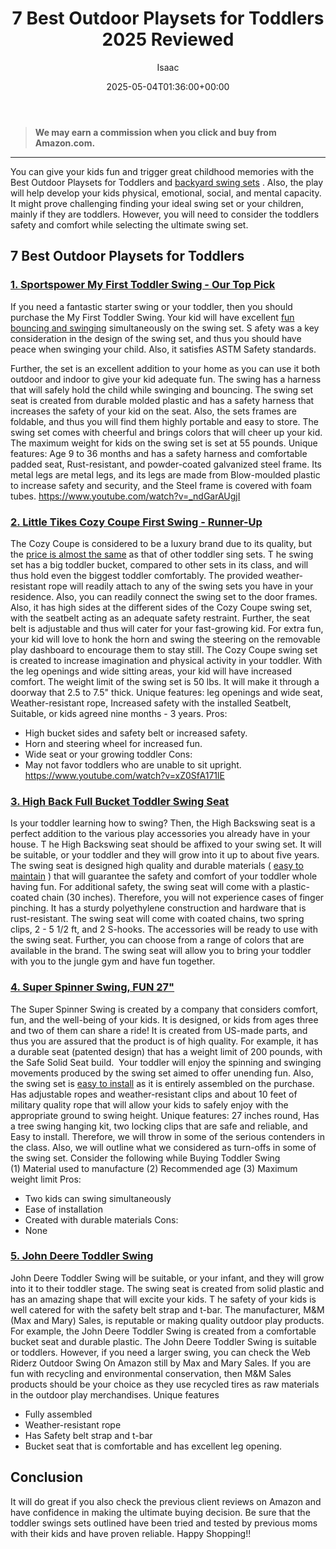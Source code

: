 ﻿---
author: Isaac
layout: post
title: 7 Best Outdoor Playsets for Toddlers 2025 Reviewed
date: '2025-05-04T01:36:00+00:00'
categories:
- Swing Sets
tags: []
slug: /best-outdoor-playsets-for-toddlers/
lastmod: 2025-05-07T12:21:24+03:00
---
> **We may earn a commission when you click and buy from Amazon.com.**
>

---
You can give your kids fun and trigger great childhood memories with the Best Outdoor Playsets for Toddlers and
[backyard swing sets](https://pestpolicy.com/best-swing-sets-for-small-backyards/)
.
Also, the play will help develop your kids physical, emotional, social, and mental capacity.
It might prove challenging finding your ideal swing set or your children, mainly if they are toddlers.
However, you will need to consider the toddlers safety and comfort while selecting the ultimate swing set.
## 7 Best Outdoor Playsets for Toddlers
### [1. Sportspower My First Toddler Swing - Our Top Pick](https://www.amazon.com/dp/B01ENX08OM/?tag=p-policy-20)
If you need a fantastic starter swing or your toddler, then you should purchase the My First Toddler Swing. Your kid will have excellent
[fun bouncing and swinging](https://pestpolicy.com/best-swing-sets-under-500/)
simultaneously on the swing set.
S
afety was a key consideration in the design of the swing set, and thus you should have peace when swinging your child. Also, it satisfies ASTM Safety standards.

Further, the set is an excellent addition to your home as you can use it both outdoor and indoor to give your kid adequate fun. The swing has a harness that will safely hold the child while swinging and bouncing.
The swing set seat is created from durable molded plastic and has a safety harness that increases the safety of your kid on the seat.
Also, the sets frames are foldable, and thus you will find them highly portable and easy to store.
The swing set comes with cheerful and brings colors that will cheer up your kid. The maximum weight for kids on the swing set is set at 55 pounds.
Unique features: Age 9 to 36 months and has a safety harness and comfortable padded seat, Rust-resistant, and powder-coated galvanized steel frame. Its metal legs are metal legs, and its legs are made from Blow-moulded plastic to increase safety and security, and the Steel frame is covered with foam tubes.
https://www.youtube.com/watch?v=_ndGarAUgjI
### [2. Little Tikes Cozy Coupe First Swing - Runner-Up](https://www.amazon.com/dp/B00F5Y4VU6/?tag=p-policy-20)
The Cozy Coupe is considered to be a luxury brand due to its quality, but the
[price is almost the same](https://pestpolicy.com/best-swing-set-under-200/)
as that of other toddler sing sets.
T
he swing set has a big toddler bucket, compared to other sets in its class, and will thus hold even the biggest toddler comfortably.
The provided weather-resistant rope will readily attach to any of the swing sets you have in your residence. Also, you can readily connect the swing set to the door frames.
Also, it has high sides at the different sides of the Cozy Coupe swing set, with the seatbelt acting as an adequate safety restraint. Further, the seat belt is adjustable and thus will cater for your fast-growing kid.
For extra fun, your kid will love to honk the horn and swing the steering on the removable play dashboard to encourage them to stay still. The Cozy Coupe swing set is created to increase imagination and physical activity in your toddler.
With the leg openings and wide sitting areas, your kid will have increased comfort. The weight limit of the swing set is 50 lbs. It will make it through a doorway that 2.5 to 7.5" thick.
Unique features: leg openings and wide seat, Weather-resistant rope, Increased safety with the installed Seatbelt, Suitable, or kids agreed nine months - 3 years.
Pros:
- High bucket sides and safety belt or increased safety.
- Horn and steering wheel for increased fun.
- Wide seat or your growing toddler
Cons:
- May not favor toddlers who are unable to sit upright.
https://www.youtube.com/watch?v=xZ0SfA171lE
### [3. High Back Full Bucket Toddler Swing Seat](https://www.amazon.com/dp/B01BCC8GCI/?tag=p-policy-20)
Is your toddler learning how to swing? Then, the High Backswing seat is a perfect addition to the various play accessories you already have in your house.
T
he High Backswing seat should be affixed to your swing set. It will be suitable, or your toddler and they will grow into it up to about five years.
The swing seat is designed high quality and durable materials (
[easy to maintain](https://pestpolicy.com/best-stain-for-swing-set/)
) that will guarantee the safety and comfort of your toddler whole having fun.
For additional safety, the swing seat will come with a plastic-coated chain (30 inches). Therefore, you will not experience cases of finger pinching. It has a sturdy polyethylene construction and hardware that is rust-resistant.
The swing seat will come with coated chains, two spring clips, 2 - 5 1/2 ft, and 2 S-hooks. The accessories will be ready to use with the swing seat. Further, you can choose from a range of colors that are available in the brand.
The swing seat will allow you to bring your toddler with you to the jungle gym and have fun together.
### [4. Super Spinner Swing, FUN 27"](https://www.amazon.com/dp/B00KCPHI94//?tag=p-policy-20)
The Super Spinner Swing is created by a company that considers comfort, fun, and the well-being of your kids. It is designed, or kids from ages three and two of them can share a ride! It is created from US-made parts, and thus you are assured that the product is of high quality.
For example, it has a durable seat (patented design) that has a weight limit of 200 pounds, with the Safe Solid Seat build.  Your toddler will enjoy the spinning and swinging movements produced by the swing set aimed to offer unending fun.
Also, the swing set is
[easy to install](https://pestpolicy.com/best-way-to-anchor-a-swing-set/)
as it is entirely assembled on the purchase. Has adjustable ropes and weather-resistant clips and about 10 feet of military quality rope that will allow your kids to safely enjoy with the appropriate ground to swing height.
Unique features: 27 inches round, Has a tree swing hanging kit, two locking clips that are safe and reliable, and Easy to install. Therefore, we will throw in some of the serious contenders in the class.
Also, we will outline what we considered as turn-offs in some of the swing set. Consider the following while Buying Toddler Swing (1) Material used to manufacture (2) Recommended age (3) Maximum weight limit
Pros:
- Two kids can swing simultaneously
- Ease of installation
- Created with durable materials
Cons:
- None
### [5. John Deere Toddler Swing](https://www.amazon.com/dp/B00WR2849S//?tag=p-policy-20)
John Deere Toddler Swing will be suitable, or your infant, and they will grow into it to their toddler stage. The swing seat is created from solid plastic and has an amazing shape that will excite your kids.
T
he safety of your kids is well catered for with the safety belt strap and t-bar. The manufacturer, M&M (Max and Mary) Sales, is reputable or making quality outdoor play products.
For example, the John Deere Toddler Swing is created from a comfortable bucket seat and durable plastic. The John Deere Toddler Swing is suitable or toddlers. However, if you need a larger swing, you can check the Web Riderz Outdoor Swing On Amazon still by Max and Mary Sales.
If you are fun with recycling and environmental conservation, then M&M Sales products should be your choice as they use recycled tires as raw materials in the outdoor play merchandises.
Unique features
- Fully assembled
- Weather-resistant rope
- Has Safety belt strap and t-bar
- Bucket seat that is comfortable and has excellent leg opening.
## Conclusion
It will do great if you also check the previous client reviews on Amazon and have confidence in making the ultimate buying decision.
Be sure that the toddler swings sets outlined have been tried and tested by previous moms with their kids and have proven reliable. Happy Shopping!!

